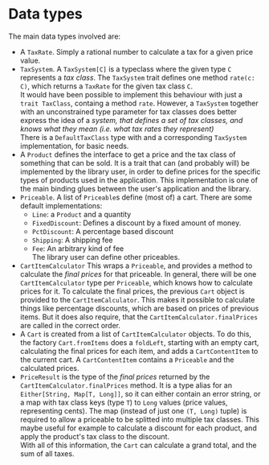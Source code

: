 Data types
====

The main data types involved are:

* A `TaxRate`. Simply a rational number to calculate a tax for a given price value.
* `TaxSystem`. A `TaxSystem[C]` is a typeclass where the given type `C` represents
  a *tax class*. The `TaxSystem` trait defines one method `rate(c: C)`, which returns
  a `TaxRate` for the given tax class `C`.  
  It would have been possible to implement this behaviour with just a `trait TaxClass`,
  containg a method
  `rate`. However, a `TaxSystem` together with an unconstrained type parameter for tax classes
  does better express the idea of a *system, that defines a set of tax classes, and knows what
  they mean (i.e. what tax rates they represent)*  
  There is a `DefaultTaxClass` type with and a corresponding `TaxSystem` implementation, for
  basic needs.
* A `Product` defines the interface to get a price and the tax class of something that can be sold.
  It is a trait that can (and probably will) be implemented by the library user, in order to
  define prices for the specific types of products used in the application. This implementation is
  one of the main binding glues between the user's application and the library.  
* `Priceable`. A list of `Priceable`s define (most of) a cart. There are some default implementations:
    - `Line`: a `Product` and a quantity
    - `FixedDiscount`: Defines a discount by a fixed amount of money.
    - `PctDiscount`: A percentage based discount
    - `Shipping`: A shipping fee
    - `Fee`: An arbitrary kind of fee  
  The library user can define other priceables.
* `CartItemCalculator` This wraps a `Priceable`, and provides a method to calculate the *final prices*
  for that priceable. In general, there will be one `CartItemCalculator` type per `Priceable`, which knows
  how to calculate prices for it. To calculate the final prices, the previous `Cart` object is
  provided to the `CartItemCalculator`. This makes it possible to calculate things like percentage
  discounts, which are based on prices of previous items. But it does also require,
  that the `CartItemCalculator.finalPrices` are called in the
  correct order.
* A `Cart` is created from a list of `CartItemCalculator` objects. To do this, the factory `Cart.fromItems`
  does a `foldLeft`, starting with an empty cart, calculating the final prices for each item, and
  adds a `CartContentItem` to the current cart. A `CartContentItem` contains a `Priceable` and the
  calculated prices.
* `PriceResult` is the type of the *final prices* returned by the `CartItemCalculator.finalPrices` method.
  It is a type alias for an `Either[String, Map[T, Long]]`, so it can either contain an error string, or
  a map with tax class keys (type `T`) to `Long` values (price values, representing cents).
  The map (instead of just one `(T, Long)` tuple) is required to allow a priceable to be splitted into
  multiple tax classes. This maybe useful for example to calculate a discount for each product,
  and apply the product's tax class to the discount.  
  With all of this information, the `Cart` can calculate a grand total, and the sum of all taxes.


